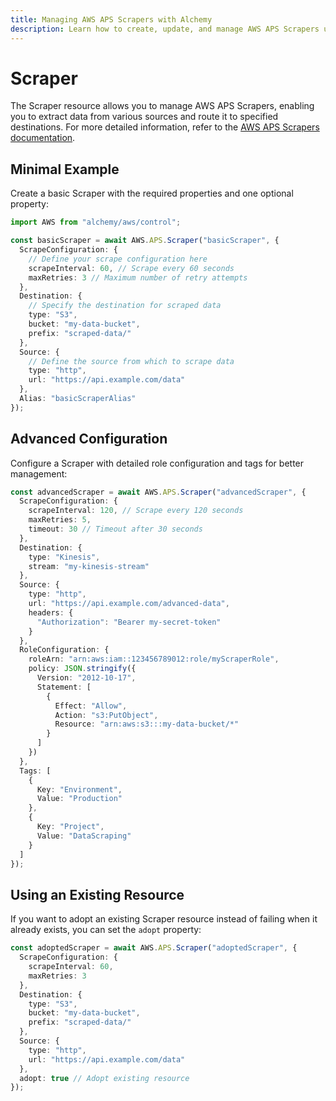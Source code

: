 ```yaml
---
title: Managing AWS APS Scrapers with Alchemy
description: Learn how to create, update, and manage AWS APS Scrapers using Alchemy Cloud Control.
---
```


# Scraper

The Scraper resource allows you to manage AWS APS Scrapers, enabling you to extract data from various sources and route it to specified destinations. For more detailed information, refer to the [AWS APS Scrapers documentation](https://docs.aws.amazon.com/aps/latest/userguide/).

## Minimal Example

Create a basic Scraper with the required properties and one optional property:

```ts
import AWS from "alchemy/aws/control";

const basicScraper = await AWS.APS.Scraper("basicScraper", {
  ScrapeConfiguration: {
    // Define your scrape configuration here
    scrapeInterval: 60, // Scrape every 60 seconds
    maxRetries: 3 // Maximum number of retry attempts
  },
  Destination: {
    // Specify the destination for scraped data
    type: "S3",
    bucket: "my-data-bucket",
    prefix: "scraped-data/"
  },
  Source: {
    // Define the source from which to scrape data
    type: "http",
    url: "https://api.example.com/data"
  },
  Alias: "basicScraperAlias"
});
```

## Advanced Configuration

Configure a Scraper with detailed role configuration and tags for better management:

```ts
const advancedScraper = await AWS.APS.Scraper("advancedScraper", {
  ScrapeConfiguration: {
    scrapeInterval: 120, // Scrape every 120 seconds
    maxRetries: 5,
    timeout: 30 // Timeout after 30 seconds
  },
  Destination: {
    type: "Kinesis",
    stream: "my-kinesis-stream"
  },
  Source: {
    type: "http",
    url: "https://api.example.com/advanced-data",
    headers: {
      "Authorization": "Bearer my-secret-token"
    }
  },
  RoleConfiguration: {
    roleArn: "arn:aws:iam::123456789012:role/myScraperRole",
    policy: JSON.stringify({
      Version: "2012-10-17",
      Statement: [
        {
          Effect: "Allow",
          Action: "s3:PutObject",
          Resource: "arn:aws:s3:::my-data-bucket/*"
        }
      ]
    })
  },
  Tags: [
    {
      Key: "Environment",
      Value: "Production"
    },
    {
      Key: "Project",
      Value: "DataScraping"
    }
  ]
});
```

## Using an Existing Resource

If you want to adopt an existing Scraper resource instead of failing when it already exists, you can set the `adopt` property:

```ts
const adoptedScraper = await AWS.APS.Scraper("adoptedScraper", {
  ScrapeConfiguration: {
    scrapeInterval: 60,
    maxRetries: 3
  },
  Destination: {
    type: "S3",
    bucket: "my-data-bucket",
    prefix: "scraped-data/"
  },
  Source: {
    type: "http",
    url: "https://api.example.com/data"
  },
  adopt: true // Adopt existing resource
});
```